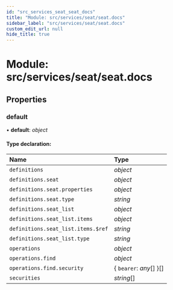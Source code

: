 ```yaml
---
id: "src_services_seat_seat_docs"
title: "Module: src/services/seat/seat.docs"
sidebar_label: "src/services/seat/seat.docs"
custom_edit_url: null
hide_title: true
---
```


# Module: src/services/seat/seat.docs

## Properties

### default

• **default**: *object*

#### Type declaration:

Name | Type |
:------ | :------ |
`definitions` | *object* |
`definitions.seat` | *object* |
`definitions.seat.properties` | *object* |
`definitions.seat.type` | *string* |
`definitions.seat_list` | *object* |
`definitions.seat_list.items` | *object* |
`definitions.seat_list.items.$ref` | *string* |
`definitions.seat_list.type` | *string* |
`operations` | *object* |
`operations.find` | *object* |
`operations.find.security` | { `bearer`: *any*[]  }[] |
`securities` | *string*[] |
